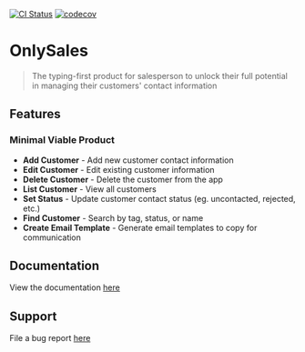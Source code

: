 [![CI Status](https://github.com/AY2526S1-CS2103T-T08-2/tp/workflows/Java%20CI/badge.svg)](https://github.com/AY2526S1-CS2103T-T08-2/tp/workflows/Java%20CI/badge.svg)
[![codecov](https://codecov.io/gh/AY2526S1-CS2103T-T08-2/tp/graph/badge.svg?token=9LRCCBVF2H)](https://codecov.io/gh/AY2526S1-CS2103T-T08-2/tp)

# OnlySales

> The typing-first product for salesperson to unlock their full potential in managing their customers' contact information

## Features

### Minimal Viable Product

* **Add Customer** - Add new customer contact information
* **Edit Customer** - Edit existing customer information  
* **Delete Customer** - Delete the customer from the app
* **List Customer** - View all customers
* **Set Status** - Update customer contact status (eg. uncontacted, rejected, etc.)
* **Find Customer** - Search by tag, status, or name
* **Create Email Template** - Generate email templates to copy for communication

## Documentation

View the documentation [here](https://nus-cs2103-ay2526s1.github.io/tp/)

## Support

File a bug report [here](https://github.com/AY2526S1-CS2103T-T08-2/tp/issues/new?template=bug_report.md)
